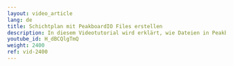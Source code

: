 ```yaml
---
layout: video_article
lang: de
title: Schichtplan mit PeakboardIO Files erstellen
description: In diesem Videotutorial wird erklärt, wie Dateien in Peakboard IO hochgeladen werden können und wie diese daraufhin auf einer Peakboard Box visualisiert werden können. Link zu Peakboard IO https://www.peakboard.io/
youtube_id: H_dBCQlgTmQ
weight: 2400
ref: vid-2400
---
```

